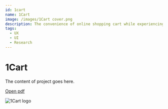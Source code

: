 ```yaml
---
id: 1cart
name: 1Cart
image: /images/1Cart cover.png
description: The convenience of online shopping cart while experiencing the world of brick-and-mortar stores.
tags:
  - UX
  - UI
  - Research
---
```


# 1Cart

The content of project goes here.

[Open pdf](/pdf/1cart.pdf)

![1Cart logo](/images/1Cart_logo.png)